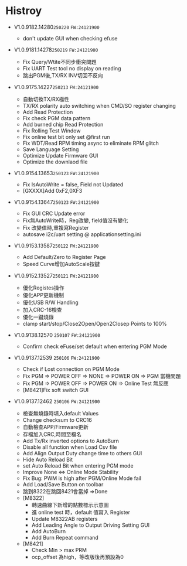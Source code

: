 # Histroy

- V1.0.9182.14280`250220`
`FW:24121900`
  - don't update GUI when checking efuse
  
- V1.0.9181.14278`250219`
`FW:24121900`
  - Fix Query/Wtite不同步衝突問題
  - Fix UART Test tool no display on reading  
  - 跳出PGM後,TX/RX INV切回不反向

- V1.0.9175.14227`250213`
`FW:24121900`
  - 自動切換TX/RX極性
  - TX/RX polarity auto switching when CMD/SO register changing
  - Add Read Protection
  - Fix check PGM data pattern
  - Add burned chip Read Protection 
  - Fix Rolling Test Window
  - Fix online test bit only set @first run
  - Fix WDT/Read RPM timing async to eliminate RPM glitch
  - Save Language Setting
  - Optimize Update Firmware GUI
  - Optimize the downlaod file

- V1.0.9154.13653`250123`
`FW:24121900`
  - Fix IsAutoWrite = false, Field not Updated
  - [GXXXX]Add 0xF2,0XF3

- V1.0.9154.13647`250123`
`FW:24121900`
  - Fix GUI CRC Update error
  - Fix無AutoWrite時，Reg改變, field值沒有變化
  - Fix 改變值時,重複寫Register
  - autosave i2c/uart setting @ applicationsetting.ini

- V1.0.9153.13587`250122`
`FW:24121900`
  - Add Default/Zero to Register Page
  - Speed Curve增加AutoScale按鍵

- V1.0.9152.13527`250121`
`FW:24121900`
  - 優化Registes操作
  - 優化APP更新機制
  - 優化USB R/W Handling
  - 加入CRC-16檢查
  - 優化一鍵燒錄
  - clamp start/stop/Close2Open/Open2Closep Points to 100%

- V1.0.9138.12570 `250107`
`FW:24121900`
  - Confirm check eFuse/set default when entering PGM Mode
  
- V1.0.9137.12539 `250106`
`FW:24121900`
  - Check if Lost connection on PGM Mode
  - Fix PGM => POWER OFF => NONE => POWER ON => PGM 當機問題
  - Fix PGM => POWER OFF => POWER ON => Online Test 無反應
  - [M8421]Fix soft switch GUI

- V1.0.9137.12462  `250106`
`FW:24121900`
  - 檢查無燒錄時填入default Values
  - Change checksum to CRC16
  - 自動檢查APP/Firmware更新
  - 存檔加入CRC,時間至檔名
  - Add Tx/Rx inverted options to AutoBurn
  - Disable all function when Load Csv file
  - Add Align Output Duty change time to others GUI
  - Hide Auto Reload Bit
  - set Auto Reload Bit when entering PGM mode
  - Improve None ⇔ Online Mode Stability
  - Fix Bug: PWM is high after PGM/Online Mode fail
  - Add Load/Save Button on toolbar
  - 跳到8322在跳回8421會當掉 =>Done
  - [M8322]
    - 轉速曲線下新增的點數標示示意圖
    - 進 online test  時，default 值寫入 Register
    - Update  M8322AB registers
    - Add Leading Angle to Output Driving Setting GUI
    - Add AutoBurn
    - Add Burn Repeat command
  - [M8421]
    - Check Min > max PRM
    - ocp_offset 為high，等改版後再預設為0
  
